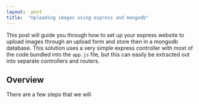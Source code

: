 ```yaml
---  
layout:  post 
title:  "Uploading images using express and mongodb" 
---
```


This post will guide you through how to set up your express website to upload images through an upload form and store then in a mongodb database. This solution uses a very simple express controller with most of the code bundled into the `app.js` file, but this can easily be extracted out into separate controllers and routers.

## Overview
There are a few steps that we will 
<!--stackedit_data:
eyJoaXN0b3J5IjpbLTExNDUyMjAwODZdfQ==
-->